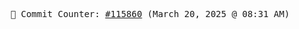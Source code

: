 <p align="center">
    <samp>
        📮 Commit Counter: <a href="https://github.com/Javascript-void0/Javascript-void0/commits/main">#115860</a> (March 20, 2025 @ 08:31 AM)
    </samp>
</p>